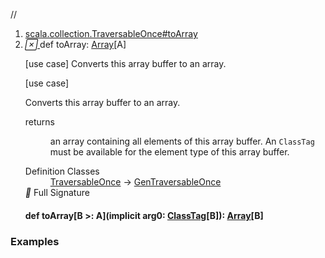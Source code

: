//
<ol>
<li><a href="https://www.scala-lang.org/api/2.12.3/scala/collection/mutable/ArrayBuffer.html#toArray:Array[A]">scala.collection.TraversableOnce#toArray</a></li>
<li name="scala.collection.TraversableOnce#toArray" visbl="pub" class="indented0 " data-isabs="false" fullcomment="yes" group="Ungrouped"> <a id="toArray:Array[A]"></a> <span class="permalink"> <a href="../../../scala/collection/mutable/ArrayBuffer.html#toArray:Array[A]" title="Permalink"> <i class="material-icons"></i> </a> </span> <span class="modifier_kind"> <span class="modifier"></span> <span class="kind">def</span> </span> <span class="symbol"> <span class="name">toArray</span><span class="result">: <a href="../../Array.html" class="extype" name="scala.Array">Array</a>[<span class="extype" name="scala.collection.GenTraversableOnce.A">A</span>]</span> </span> <p class="shortcomment cmt">[use case] Converts this array buffer to an array.</p>
 <div class="fullcomment">
  [use case] 
  <div class="comment cmt">
   <p> Converts this array buffer to an array.</p>
  </div>
  <dl class="paramcmts block">
   <dt>
    returns
   </dt>
   <dd class="cmt">
    <p>an array containing all elements of this array buffer. An <code>ClassTag</code> must be available for the element type of this array buffer.</p>
   </dd>
  </dl>
  <dl class="attributes block"> 
   <dt>
    Definition Classes
   </dt>
   <dd>
    <a href="../TraversableOnce.html" class="extype" name="scala.collection.TraversableOnce">TraversableOnce</a> → 
    <a href="../GenTraversableOnce.html" class="extype" name="scala.collection.GenTraversableOnce">GenTraversableOnce</a>
   </dd>
   <div class="full-signature-block toggleContainer"> 
    <span class="toggle"> <i class="material-icons"></i> Full Signature </span> 
    <div class="hiddenContent full-signature-usecase">
     <h4 id="signature" class="signature"> <span class="modifier_kind"> <span class="modifier"></span> <span class="kind">def</span> </span> <span class="symbol"> <span class="name">toArray</span><span class="tparams">[<span name="B">B &gt;: <span class="extype" name="scala.collection.mutable.ArrayBuffer.A">A</span></span>]</span><span class="params">(<span class="implicit">implicit </span><span name="arg0">arg0: <a href="../../reflect/ClassTag.html" class="extype" name="scala.reflect.ClassTag">ClassTag</a>[<span class="extype" name="scala.collection.TraversableOnce.toArray.B">B</span>]</span>)</span><span class="result">: <a href="../../Array.html" class="extype" name="scala.Array">Array</a>[<span class="extype" name="scala.collection.TraversableOnce.toArray.B">B</span>]</span> </span> </h4>
    </div> 
   </div>
  </dl>
 </div> </li>
        </ol>


### Examples















